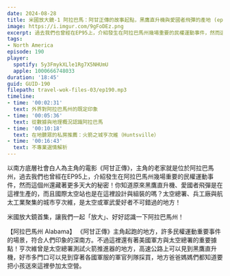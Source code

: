 ```yaml
---
date: 2024-08-28
title: 米國放大鏡-1 阿拉巴馬：阿甘正傳的故事起點，黑鷹直升機與愛國者飛彈的產地 (ep.190)
image: https://i.imgur.com/9gFoDEz.png
excerpt: 過去我們也曾經在EP95上，介紹發生在阿拉巴馬州幾場重要的民權運動事件，然而這個州還藏著更多天大的秘密！你知道原來黑鷹直升機、愛國者飛彈是在這裡生產的，而且國際太空站也是在這裡設計與組裝的嗎？
tags:
- North America
episode: 190
player:
  spotify: 5y3FmykXLle1Rg7X5NHUmU
  apple: 1000666748033
duration: '18:45'
guid: GUID-190
filepath: travel-wok-files-03/ep190.mp3
timeline:
- time: '00:02:31'
  text: 外界對阿拉巴馬州的既定印象
- time: '00:05:36'
  text: 從數據與地理概況認識阿拉巴馬
- time: '00:10:18'
  text: 在地聽眾的私房推薦：火箭之城亨次維（Huntsville）
- time: '00:16:43'
  text: 不專業選情解析
---
```

以南方底層社會白人為主角的電影《阿甘正傳》，主角的老家就是位於阿拉巴馬州，過去我們也曾經在EP95上，介紹發生在阿拉巴馬州幾場重要的民權運動事件，然而這個州還藏著更多天大的秘密！你知道原來黑鷹直升機、愛國者飛彈是在這裡生產的，而且國際太空站也是在這裡設計與組裝的嗎？太空總署、兵工廠與航太工業聚集的城市亨次維，是太空或軍武愛好者不可錯過的地方！

米國放大鏡首集，讓我們一起「放大」、好好認識一下阿拉巴馬州！

【阿拉巴馬州 Alabama】 《阿甘正傳》主角起跑的地方，許多民權運動重要事件的場景，符合人們印象的深南方。不過這裡還有著美國軍方與太空總署的重要據點！亨次維曾是太空總署測試火箭推進器的地方，高速公路上可以見到黑鷹直升機，好市多門口可以見到穿著各國軍服的軍官列隊採買，地方爸爸媽媽們都知道要把小孩送來這裡參加太空營。
